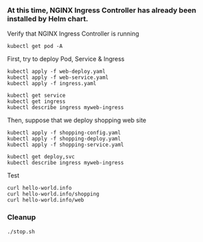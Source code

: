 ### At this time, NGINX Ingress Controller has already been installed by Helm chart.
Verify that NGINX Ingress Controller is running
```
kubectl get pod -A
```

First, try to deploy Pod, Service & Ingress
```
kubectl apply -f web-deploy.yaml
kubectl apply -f web-service.yaml
kubectl apply -f ingress.yaml

kubectl get service
kubectl get ingress
kubectl describe ingress myweb-ingress
```

Then, suppose that we deploy shopping  web site
```
kubectl apply -f shopping-config.yaml
kubectl apply -f shopping-deploy.yaml
kubectl apply -f shopping-service.yaml

kubectl get deploy,svc
kubectl describe ingress myweb-ingress
```
Test
```
curl hello-world.info
curl hello-world.info/shopping
curl hello-world.info/web
```

### Cleanup
```
./stop.sh
```
